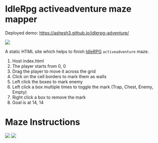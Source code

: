 # IdleRpg activeadventure maze mapper

Deployed demo: https://ashesh3.github.io/idlerpg-adventure/

![](https://user-images.githubusercontent.com/3626859/111034977-18921e00-843e-11eb-95d4-fc3cc911687b.png)


A static HTML site which helps to finish [IdleRPG](https://idlerpg.xyz/) `activeadventure` maze.


1. Host index.html
2. The player starts from 0, 0
3. Drag the player to move it across the grid
4. Click on the cell borders to mark them as walls
5. Left click the boxes to mark enemy
6. Left click a box multiple times to toggle the mark (Trap, Chest, Enemy, Empty)
7. Right click a box to remove the mark
8. Goal is at 14, 14

# Maze Instructions

![](https://user-images.githubusercontent.com/3626859/111035150-154b6200-843f-11eb-95cb-2940fb657c02.png)
![](https://user-images.githubusercontent.com/3626859/111035162-2300e780-843f-11eb-9989-de1eee80def0.png)
